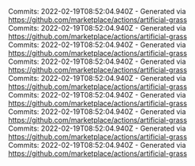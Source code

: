 Commits: 2022-02-19T08:52:04.940Z - Generated via https://github.com/marketplace/actions/artificial-grass
<br>
Commits: 2022-02-19T08:52:04.940Z - Generated via https://github.com/marketplace/actions/artificial-grass
<br>
Commits: 2022-02-19T08:52:04.940Z - Generated via https://github.com/marketplace/actions/artificial-grass
<br>
Commits: 2022-02-19T08:52:04.940Z - Generated via https://github.com/marketplace/actions/artificial-grass
<br>
Commits: 2022-02-19T08:52:04.940Z - Generated via https://github.com/marketplace/actions/artificial-grass
<br>
Commits: 2022-02-19T08:52:04.940Z - Generated via https://github.com/marketplace/actions/artificial-grass
<br>
Commits: 2022-02-19T08:52:04.940Z - Generated via https://github.com/marketplace/actions/artificial-grass
<br>
Commits: 2022-02-19T08:52:04.940Z - Generated via https://github.com/marketplace/actions/artificial-grass
<br>
Commits: 2022-02-19T08:52:04.940Z - Generated via https://github.com/marketplace/actions/artificial-grass
<br>
